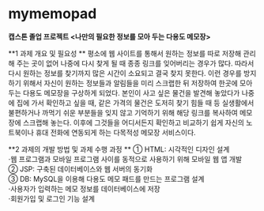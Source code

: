 # mymemopad
**캡스톤 졸업 프로젝트
<나만의 필요한 정보를 모아 두는 다용도 메모장>**


**1 과제 개요 및 필요성  **
평소에 웹 사이트를 통해서 원하는 정보를 따로 저장해 관리해 주는 곳이 없어 나중에 다시 찾게 될 때 종종 링크를 잊어버리는 경우가 많다. 따라서 다시 원하는 정보를 찾기까지 많은 시간이 소요되고 결국 찾지 못한다. 이런 경우를 방지하기 위해서 자신이 원하는 정보들과 알림들을 미리 스크랩한 뒤 저장하여 한곳에 모아 두는 다용도 메모장을 구상하게 되었다. 본인이 사고 싶은 물건을 발견해 놓았다가 나중에 집에 가서 확인하고 싶을 때, 같은 가격의 물건은 도저히 찾기 힘들 때 등 실생활에서 불편하거나 까먹기 쉬운 부분들을 잊지 않고 기억하기 위해 해당 링크를 복사하여 메모장에 스크랩해 놓는다. 이후에 그것들을 어디서든지 확인하고 비교하기 쉽게 자신의 노트북이나 휴대 전화에 연동되게 하는 다목적성 메모장 서비스이다.

**2 과제의 개발 방법 및 과제 수행 과정  **
① HTML: 시각적인 디자인 설계  
⋅웹 프로그램과 모바일 프로그램 사이를 동적으로 사용하기 위해 모바일 웹 앱 개발  
② JSP: 구축된 데이터베이스와 웹 서버의 동기화  
③ DB: MySQL을 이용해 다용도 메모 패드를 만드는 프로그램 설계  
⋅사용자가 입력하는 메모 정보를 데이터베이스에 저장  
⋅회원가입 및 로그인 기능 설계  
